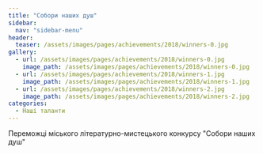 ```yaml
---
title: "Собори наших душ"
sidebar:
  nav: "sidebar-menu"
header:
  teaser: /assets/images/pages/achievements/2018/winners-0.jpg
gallery:
  - url: /assets/images/pages/achievements/2018/winners-0.jpg
    image_path: /assets/images/pages/achievements/2018/winners-0.jpg
  - url: /assets/images/pages/achievements/2018/winners-1.jpg
    image_path: /assets/images/pages/achievements/2018/winners-1.jpg
  - url: /assets/images/pages/achievements/2018/winners-2.jpg
    image_path: /assets/images/pages/achievements/2018/winners-2.jpg
categories:
  - Наші таланти
---
```


Переможці міського літературно-мистецького конкурсу "Собори наших душ"
